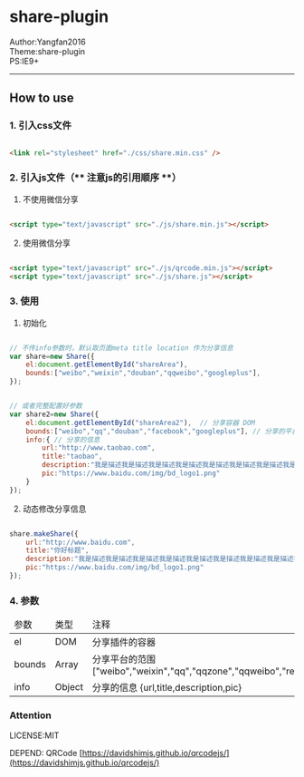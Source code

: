 # share-plugin  

Author:Yangfan2016  
Theme:share-plugin    
PS:IE9+   

------------------------

## How to use

### 1. 引入css文件  
  

```html

<link rel="stylesheet" href="./css/share.min.css" />

```


### 2. 引入js文件（** 注意js的引用顺序 **） 

1. 不使用微信分享  

```html  

<script type="text/javascript" src="./js/share.min.js"></script>

```

2. 使用微信分享  

```html  

<script type="text/javascript" src="./js/qrcode.min.js"></script>
<script type="text/javascript" src="./js/share.js"></script>

```



### 3. 使用

1. 初始化

```js

// 不传info参数时，默认取页面meta title location 作为分享信息
var share=new Share({
    el:document.getElementById("shareArea"),
    bounds:["weibo","weixin","douban","qqweibo","googleplus"],
});


// 或者完整配置好参数
var share2=new Share({
    el:document.getElementById("shareArea2"),  // 分享容器 DOM
    bounds:["weibo","qq","douban","facebook","googleplus"], // 分享的平台范围
    info:{ // 分享的信息
        url:"http://www.taobao.com",
        title:"taobao",
        description:"我是描述我是描述我是描述我是描述我是描述我是描述我是描述我是描述我是描述我是描述",
        pic:"https://www.baidu.com/img/bd_logo1.png"
    }
});

```

2. 动态修改分享信息

```js

share.makeShare({
    url:"http://www.baidu.com",
    title:"你好标题",
    description:"我是描述我是描述我是描述我是描述我是描述我是描述我是描述我是描述我是描述我是描述",
    pic:"https://www.baidu.com/img/bd_logo1.png"
});

```
### 4. 参数

<table>
    <thead>
        <tr>
            <td>参数</td>
            <td>类型</td>
            <td>注释</td>
        </tr>
    </thead>
    <tbody>
        <tr>
            <td>el</td>
            <td>DOM</td>
            <td>分享插件的容器</td>
        </tr>
        <tr>
            <td>bounds</td>
            <td>Array</td>
            <td>分享平台的范围 ["weibo","weixin","qq","qqzone","qqweibo","renren","douban","facebook","googleplus"]</td>
        </tr>
        <tr>
            <td>info</td>
            <td>Object</td>
            <td>分享的信息 {url,title,description,pic}</td>
        </tr>
    </tbody>
</table>

### Attention

LICENSE:MIT   

DEPEND: QRCode [https://davidshimjs.github.io/qrcodejs/](https://davidshimjs.github.io/qrcodejs/)  
